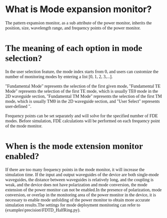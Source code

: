 # What is Mode expansion monitor?

<font face = "Calibri">

<div class="text-justify">

The pattern expansion monitor, as a sub attribute of the power monitor, inherits the position, size, wavelength range, and frequency points of the power monitor.
</div>

# The meaning of each option in mode selection?

<div class="text-justify">
In the user selection feature, the mode index starts from 0, and users can customize the number of monitoring modes by entering a list [0, 1, 2, 3,...].

"Fundamental Mode" represents the selection of the first given mode, "Fundamental TE Mode" represents the selection of the first TE mode, which is usually TE0 mode in the 2D waveguide section, "Fundamental TM Mode" represents the selection of the first TM mode, which is usually TM0 in the 2D waveguide section, and "User Select" represents user-defined ".

Frequency points can be set separately and will solve for the specified number of FDE modes. Before simulation, FDE calculations will be performed on each frequency point of the mode monitor. 
</div>

# When is the mode extension monitor enabled?

<div class="text-justify">
If there are too many frequency points in the mode monitor, it will increase the simulation time. If the input and output waveguides of the device are both single-mode waveguides, the distance between waveguides is relatively long, and the coupling is weak, and the device does not have polarization and mode conversion, the mode extension of the power monitor can not be enabled.In the presence of polarization, mode conversion, or overlap in the monitoring area of the power monitor in the device, it is necessary to enable mode unfolding of the power monitor to obtain more accurate simulation results.The settings for mode deployment monitoring can refer to (examples\precision\FDTD_HalfRing.py).


</div>

</font>